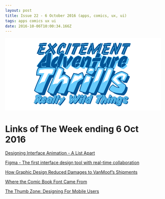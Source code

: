 ```yaml
---
layout: post
title: Issue 22 - 6 October 2016 (apps, comics, ux, ui)
tags: apps comics ux ui
date: 2016-10-06T10:00:34.166Z
---
```

![Where the Comic Book Font Came From](/assets/uploads/issue-22.png "Where the Comic Book Font Came From")

# Links of The Week ending 6 Oct 2016

<a href="http://alistapart.com/article/designing-interface-animation" target="_blank">Designing Interface Animation - A List Apart</a>

<a href="https://www.figma.com/" target="_blank">Figma - The first interface design tool with real-time collaboration</a>

<a href="https://www.subtraction.com/2016/09/26/how-graphic-design-reduced-damages-to-vanmoofs-shipments/" target="_blank">How Graphic Design Reduced Damages to VanMoof’s Shipments</a>

<a href="https://www.subtraction.com/2016/09/20/where-the-comic-book-font-came-from/" target="_blank">Where the Comic Book Font Came From</a>

<a href="https://www.smashingmagazine.com/2016/09/the-thumb-zone-designing-for-mobile-users/" target="_blank">The Thumb Zone: Designing For Mobile Users</a>